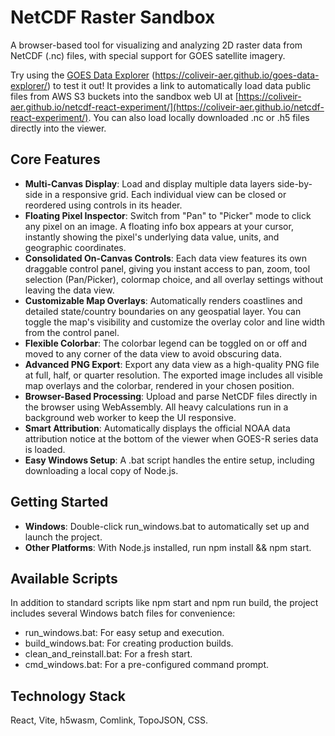 # NetCDF Raster Sandbox

A browser-based tool for visualizing and analyzing 2D raster data from NetCDF (.nc) files, with special support for GOES satellite imagery.

Try using the [GOES Data Explorer](https://coliveir-aer.github.io/goes-data-explorer/) (https://coliveir-aer.github.io/goes-data-explorer/) to test it out!  It provides a link to automatically load data public files from AWS S3 buckets into the sandbox web UI at [https://coliveir-aer.github.io/netcdf-react-experiment/](https://coliveir-aer.github.io/netcdf-react-experiment/).  You can also load locally downloaded .nc or .h5 files directly into the viewer.

## Core Features

* **Multi-Canvas Display**: Load and display multiple data layers side-by-side in a responsive grid. Each individual view can be closed or reordered using controls in its header.  
* **Floating Pixel Inspector**: Switch from "Pan" to "Picker" mode to click any pixel on an image. A floating info box appears at your cursor, instantly showing the pixel's underlying data value, units, and geographic coordinates.  
* **Consolidated On-Canvas Controls**: Each data view features its own draggable control panel, giving you instant access to pan, zoom, tool selection (Pan/Picker), colormap choice, and all overlay settings without leaving the data view.  
* **Customizable Map Overlays**: Automatically renders coastlines and detailed state/country boundaries on any geospatial layer. You can toggle the map's visibility and customize the overlay color and line width from the control panel.  
* **Flexible Colorbar**: The colorbar legend can be toggled on or off and moved to any corner of the data view to avoid obscuring data.  
* **Advanced PNG Export**: Export any data view as a high-quality PNG file at full, half, or quarter resolution. The exported image includes all visible map overlays and the colorbar, rendered in your chosen position.  
* **Browser-Based Processing**: Upload and parse NetCDF files directly in the browser using WebAssembly. All heavy calculations run in a background web worker to keep the UI responsive.  
* **Smart Attribution**: Automatically displays the official NOAA data attribution notice at the bottom of the viewer when GOES-R series data is loaded.  
* **Easy Windows Setup**: A .bat script handles the entire setup, including downloading a local copy of Node.js.

## Getting Started

* **Windows**: Double-click run\_windows.bat to automatically set up and launch the project.  
* **Other Platforms**: With Node.js installed, run npm install && npm start.

## Available Scripts

In addition to standard scripts like npm start and npm run build, the project includes several Windows batch files for convenience:

* run\_windows.bat: For easy setup and execution.  
* build\_windows.bat: For creating production builds.  
* clean\_and\_reinstall.bat: For a fresh start.  
* cmd\_windows.bat: For a pre-configured command prompt.

## Technology Stack

React, Vite, h5wasm, Comlink, TopoJSON, CSS.
